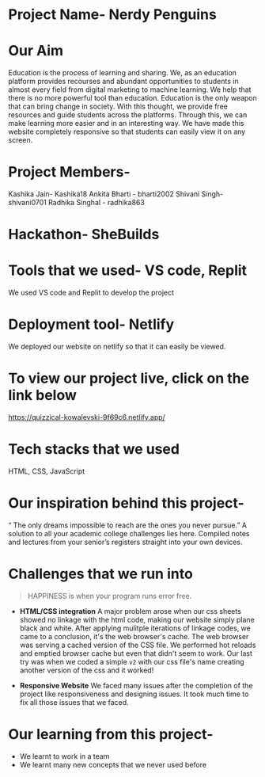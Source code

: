 # Project Name- Nerdy Penguins

# Our Aim
Education is the process of learning and sharing. We, as an education platform provides recourses and abundant opportunities to students in almost every field from digital marketing to machine learning. We help that there is no more powerful tool than education. Education is the only weapon that can bring change in society. With this thought, we provide free resources and guide students across the platforms. Through this, we can make learning more easier and in an interesting way. We have made this website completely responsive so that students can easily view it on any screen.

# Project Members-
Kashika Jain- Kashika18
Ankita Bharti - bharti2002
Shivani Singh- shivani0701
Radhika Singhal - radhika863

# Hackathon- SheBuilds 

# Tools that we used- VS code, Replit 
We used VS code and Replit to develop the project

# Deployment tool- Netlify
We deployed our website on netlify so that it can easily be viewed.

# To view our project live, click on the link below
https://quizzical-kowalevski-9f69c6.netlify.app/

# Tech stacks that we used
HTML, CSS, JavaScript

# Our inspiration behind this project-
“ The only dreams impossible to reach are the ones you never pursue.” 
A solution to all your academic college challenges lies here. Compiled notes and lectures from your senior’s registers straight into your own devices. 

# Challenges that we run into
> HAPPINESS is when your program runs error free.

- **HTML/CSS integration**
A major problem arose when our css sheets showed no linkage with the html code, making our website simply plane black and white.
After applying mulitple iterations of linkage codes, we came to a conclusion, it's the web browser's cache. The web browser was serving a cached version of the CSS file. We performed hot reloads and emptied browser cache but even that didn't seem to work.
Our last try was when we coded a simple `v2` with our css file's name creating another version of the css and it worked!

- **Responsive Website**
We faced many issues after the completion of the project like responsiveness and designing issues. It took much time to fix all those issues that we faced.

# Our learning from this project-
* We learnt to work in a team
* We learnt many new concepts that we never used before


